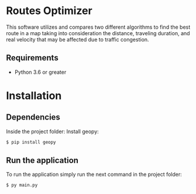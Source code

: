 # Routes Optimizer
This software utilizes and compares two different algorithms to find the best route in a map taking into consideration the distance, traveling duration, and real velocity that may be affected due to traffic congestion.

## Requirements 
* Python 3.6 or greater

# Installation
## Dependencies
Inside the project folder:
Install geopy:
```bash
$ pip install geopy
```

## Run the application
To run the application simply run the next command in the project folder:
```bash
$ py main.py
```
